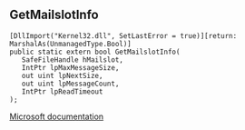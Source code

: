 ## GetMailslotInfo

```
[DllImport("Kernel32.dll", SetLastError = true)][return: MarshalAs(UnmanagedType.Bool)]
public static extern bool GetMailslotInfo(
   SafeFileHandle hMailslot,
   IntPtr lpMaxMessageSize,
   out uint lpNextSize,
   out uint lpMessageCount,
   IntPtr lpReadTimeout
);
```

[Microsoft documentation](https://docs.microsoft.com/en-us/windows/win32/api/fileapi/nf-fileapi-getmailslotinfow)
